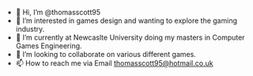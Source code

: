 - 👋 Hi, I’m @thomasscott95
- 👀 I’m interested in games design and wanting to explore the gaming industry.
- 🌱 I’m currently at Newcaslte University doing my masters in Computer Games Engineering.
- 💞️ I’m looking to collaborate on various different games.
- 📫 How to reach me via Email thomasscott95@hotmail.co.uk

<!---
thomasscott95/thomasscott95 is a ✨ special ✨ repository because its `README.md` (this file) appears on your GitHub profile.
You can click the Preview link to take a look at your changes.
--->

